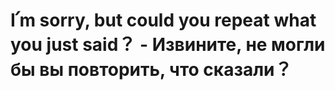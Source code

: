 # I՛m sorry, but could you repeat what you just said？ - Извините, не могли бы вы повторить, что сказали？
